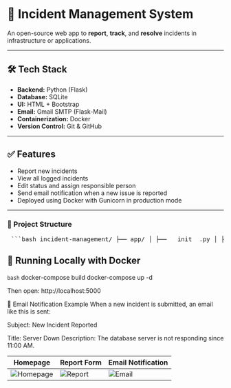 # 🚨 Incident Management System

An open-source web app to **report**, **track**, and **resolve** incidents in infrastructure or applications.

---

## 🛠 Tech Stack

- **Backend:** Python (Flask)
- **Database:** SQLite
- **UI:** HTML + Bootstrap
- **Email:** Gmail SMTP (Flask-Mail)
- **Containerization:** Docker
- **Version Control:** Git & GitHub

---

## ✅ Features

- Report new incidents
- View all logged incidents
- Edit status and assign responsible person
- Send email notification when a new issue is reported
- Deployed using Docker with Gunicorn in production mode

---

### 📁 Project Structure

<pre> ```bash incident-management/ ├── app/ │ ├── __init__.py │ ├── models.py │ ├── routes.py │ └── templates/ │ ├── incidents.html │ ├── report.html │ └── edit.html │ ├── static/ ├── screenshots/ │ ├── 01_homepage.png │ ├── 02_report_form.png │ └── 03_email_received.png │ ├── .env ├── .gitignore ├── .dockerignore ├── Dockerfile ├── docker-compose.yml ├── config.py ├── run.py ├── requirements.txt └── README.md ``` </pre>

## 🚀 Running Locally with Docker

```bash```
docker-compose build
docker-compose up -d

Then open: http://localhost:5000

📧 Email Notification Example
When a new incident is submitted, an email like this is sent:

Subject: New Incident Reported

Title: Server Down
Description: The database server is not responding since 11:00 AM.

| Homepage                                 | Report Form                               | Email Notification                          |
| ---------------------------------------- | ----------------------------------------- | ------------------------------------------- |
| ![Homepage](screenshots/01_homepage.png) | ![Report](screenshots/02_report_form.png) | ![Email](screenshots/03_email_received.png) |



